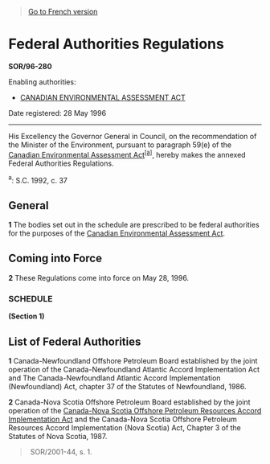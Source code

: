 > [Go to French version](/fr/Règlements/Décrets,%20ordonnances%20et%20règlements%20statutaires/96/280.md)

# Federal Authorities Regulations

**SOR/96-280**

Enabling authorities: 
- [CANADIAN ENVIRONMENTAL ASSESSMENT ACT](/en/Acts/Statutes%20of%20Canada/1992/c.%2037.md)

Date registered: 28 May 1996

----------

His Excellency the Governor General in Council, on the recommendation of the Minister of the Environment, pursuant to paragraph 59(e) of the [Canadian Environmental Assessment Act](/en/Acts/Statutes%20of%20Canada/1992/c.%2037.md)<sup><a href='#footnote1_e'>[a]</a></sup>, hereby makes the annexed Federal Authorities Regulations.

<a name='footnote1_e'><sup>a</sup></a>: S.C. 1992, c. 37<br />




## General


**1** The bodies set out in the schedule are prescribed to be federal authorities for the purposes of the [Canadian Environmental Assessment Act](/en/Acts/Statutes%20of%20Canada/1992/c.%2037.md).




## Coming into Force


**2** These Regulations come into force on May 28, 1996.




### **SCHEDULE** 
**(Section 1)**
## List of Federal Authorities
**1** Canada-Newfoundland Offshore Petroleum Board established by the joint operation of the Canada-Newfoundland Atlantic Accord Implementation Act and The Canada-Newfoundland Atlantic Accord Implementation (Newfoundland) Act, chapter 37 of the Statutes of Newfoundland, 1986.


**2** Canada-Nova Scotia Offshore Petroleum Board established by the joint operation of the [Canada-Nova Scotia Offshore Petroleum Resources Accord Implementation Act](/en/Acts/Statutes%20of%20Canada/1988/c.%2028.md) and the Canada-Nova Scotia Offshore Petroleum Resources Accord Implementation (Nova Scotia) Act, Chapter 3 of the Statutes of Nova Scotia, 1987.
>  SOR/2001-44, s. 1.




